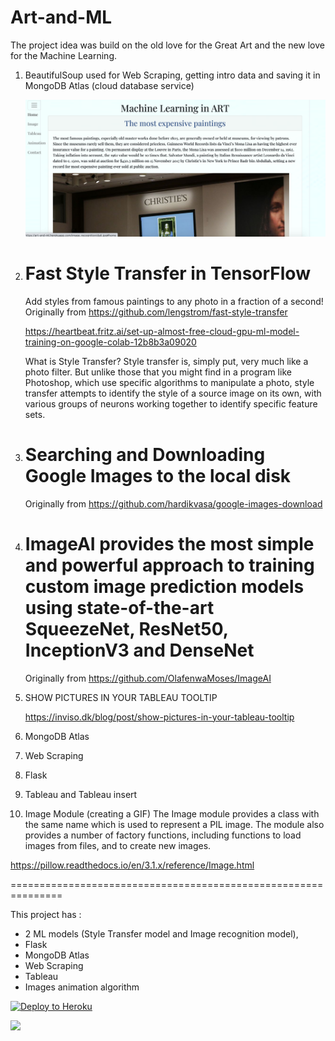 # Art-and-ML

The project idea was build on the old love for the Great Art and the new love for the Machine Learning.

1.  BeautifulSoup used for Web Scraping, getting intro data and saving it in MongoDB Atlas (cloud database service)

    ![Screenshot](Screenshots/1.png)

1.  # Fast Style Transfer in TensorFlow

    Add styles from famous paintings to any photo in a fraction of a second!
    Originally from https://github.com/lengstrom/fast-style-transfer

    https://heartbeat.fritz.ai/set-up-almost-free-cloud-gpu-ml-model-training-on-google-colab-12b8b3a09020

    What is Style Transfer?
    Style transfer is, simply put, very much like a photo filter. But unlike those that you might find in a program like Photoshop, which use specific algorithms to manipulate a photo, style transfer attempts to identify the style of a source image on its own, with various groups of neurons working together to identify specific feature sets.

1.  # Searching and Downloading Google Images to the local disk

    Originally from https://github.com/hardikvasa/google-images-download

1.  # ImageAI provides the most simple and powerful approach to training custom image prediction models using state-of-the-art SqueezeNet, ResNet50, InceptionV3 and DenseNet

    Originally from https://github.com/OlafenwaMoses/ImageAI

1.  SHOW PICTURES IN YOUR TABLEAU TOOLTIP

    https://inviso.dk/blog/post/show-pictures-in-your-tableau-tooltip

1.  MongoDB Atlas

1.  Web Scraping

1.  Flask

1.  Tableau and Tableau insert

1.  Image Module (creating a GIF)
    The Image module provides a class with the same name which is used to represent a PIL image. The module also provides a number of factory functions, including functions to load images from files, and to create new images.

https://pillow.readthedocs.io/en/3.1.x/reference/Image.html

===============================================================

This project has :

- 2 ML models (Style Transfer model and Image recognition model),
- Flask
- MongoDB Atlas
- Web Scraping
- Tableau
- Images animation algorithm

[![Deploy to Heroku](https://www.herokucdn.com/deploy/button.png)](https://heroku.com/deploy)

![](/static/img/Denver-Picasso/DenverPicasso.gif)

